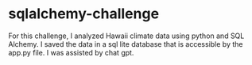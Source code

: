 # sqlalchemy-challenge
For this challenge, I analyzed Hawaii climate data using python and SQL Alchemy. I saved the data in a sql lite database that is accessible by the app.py file. I was assisted by chat gpt.